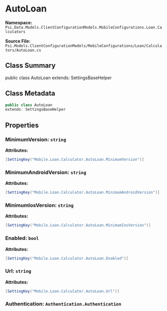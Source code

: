 # AutoLoan

**Namespace:** `Psi.Data.Models.ClientConfigurationModels.MobileConfigurations.Loan.Calculators`

**Source File:** `Psi.Models.ClientConfigurationModels/MobileConfigurations/Loan/Calculators/AutoLoan.cs`

## Class Summary

public class AutoLoan
extends: SettingsBaseHelper

## Class Metadata

```typescript
public class AutoLoan
extends: SettingsBaseHelper
```

## Properties

### MinimumVersion: `string`

**Attributes:**
```csharp
[SettingKey("Mobile.Loan.Calculator.AutoLoan.MinimumVersion")]
```

### MinimumAndroidVersion: `string`

**Attributes:**
```csharp
[SettingKey("Mobile.Loan.Calculator.AutoLoan.MinimumAndroidVersion")]
```

### MinimumIosVersion: `string`

**Attributes:**
```csharp
[SettingKey("Mobile.Loan.Calculator.AutoLoan.MinimumIosVersion")]
```

### Enabled: `bool`

**Attributes:**
```csharp
[SettingKey("Mobile.Loan.Calculator.AutoLoan.Enabled")]
```

### Url: `string`

**Attributes:**
```csharp
[SettingKey("Mobile.Loan.Calculator.AutoLoan.Url")]
```

### Authentication: `Authentication.Authentication`

